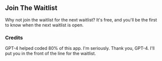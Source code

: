 ## Join The Waitlist

Why not join the waitlist for the next waitlist? It's free, and you'll be the first to know when the next waitlist is open.

### Credits

GPT-4 helped coded 80% of this app. I'm seriously. Thank you, GPT-4. I'll put you in the front of the line for the waitlist.
